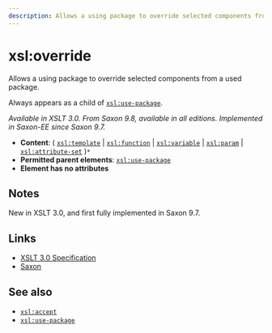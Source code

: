 ```yaml
---
description: Allows a using package to override selected components from a used package
---
```


# xsl:override

Allows a using package to override selected components from a used package.

Always appears as a child of [`xsl:use-package`](xsl-use-package.md).

_Available in XSLT 3.0. From Saxon 9.8, available in all editions. Implemented in Saxon-EE since Saxon 9.7._

- **Content**: ( [`xsl:template`](xsl-template.md) | [`xsl:function`](xsl-function.md) | [`xsl:variable`](xsl-variable.md) | [`xsl:param`](xsl-param.md) | [`xsl:attribute-set`](xsl-attribute-set.md) )`*`
- **Permitted parent elements**: [`xsl:use-package`](xsl-use-package.md)
- **Element has no attributes**

## Notes

New in XSLT 3.0, and first fully implemented in Saxon 9.7.

## Links

- [XSLT 3.0 Specification](http://www.w3.org/TR/xslt-30/#element-override)
- [Saxon](https://www.saxonica.com/html/documentation/xsl-elements/override.html)

## See also

- [`xsl:accept`](xsl-accept.md)
- [`xsl:use-package`](xsl-use-package.md)
